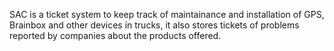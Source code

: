 SAC is a ticket system to keep track of maintainance and installation of GPS, Brainbox and other devices in trucks, it also stores tickets of problems reported by companies about the products offered.
